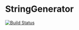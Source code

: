 # StringGenerator

[![Build Status](https://travis-ci.org/Aliabdennadher/exoPSR.svg?branch=master)](https://travis-ci.org/Aliabdennadher/exoPSR)
